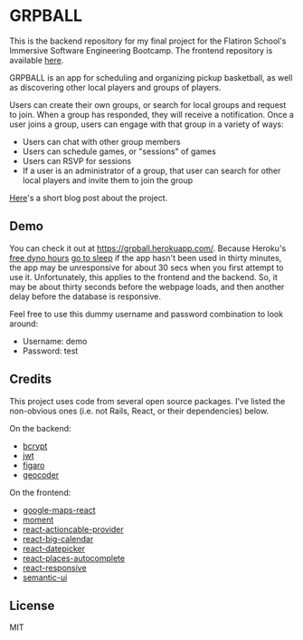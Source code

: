 # GRPBALL

This is the backend repository for my final project for the Flatiron School's Immersive Software Engineering Bootcamp. The frontend repository is available <a href="https://github.com/orenmagid/grpball_frontend">here</a>. 

GRPBALL is an app for scheduling and organizing pickup basketball, as well as discovering other local players and groups of players.

Users can create their own groups, or search for local groups and request to join. When a group has responded, they will receive a notification. Once a user joins a group, users can engage with that group in a variety of ways: 

<ul> 
  <li>Users can chat with other group members</li>
  <li>Users can schedule games, or "sessions" of games</li>
  <li>Users can RSVP for sessions</li>
  <li>If a user is an administrator of a group, that user can search for other local players and invite them to join the group</li>
</ul> 

<a href="https://medium.com/@autoimpedicis/reflecting-about-my-final-project-917223a9fa17">Here</a>'s a short blog post about the project.



## Demo

You can check it out at https://grpball.herokuapp.com/. Because Heroku's <a href="https://devcenter.heroku.com/articles/free-dyno-hours">free dyno hours</a> <a href="https://devcenter.heroku.com/articles/free-dyno-hours#dyno-sleeping">go to sleep</a> if the app hasn't been used in thirty minutes, the app may be unresponsive for about 30 secs when you first attempt to use it. Unfortunately, this applies to the frontend and the backend. So, it may be about thirty seconds before the webpage loads, and then another delay before the database is responsive.

Feel free to use this dummy username and password combination to look around:

<ul> 
  
  <li>Username: demo</li>
  <li>Password: test</li>

</ul>



## Credits

This project uses code from several open source packages. I've listed the non-obvious ones (i.e. not Rails, React, or their dependencies) below.

On the backend:
<ul> 
  
  <li><a href="https://github.com/codahale/bcrypt-ruby">bcrypt</a></li>
  <li><a href="https://github.com/jwt/ruby-jwt">jwt</a></li>
  <li><a href="https://github.com/laserlemon/figaro">figaro</a></li>
  <li><a href="https://github.com/alexreisner/geocoder">geocoder</a></li>

</ul>

On the frontend:
<ul> 
  
  <li><a href="https://github.com/fullstackreact/google-maps-react">google-maps-react</a></li>
  <li><a href="https://momentjs.com/">moment</a></li>
  <li><a href="https://github.com/cpunion/react-actioncable-provider">react-actioncable-provider</a></li>
  <li><a href="https://github.com/intljusticemission/react-big-calendar">react-big-calendar</a></li>
  <li><a href="https://github.com/Hacker0x01/react-datepicker">react-datepicker</a></li>
  <li><a href="https://github.com/hibiken/react-places-autocomplete">react-places-autocomplete</a></li>
  <li><a href="https://github.com/contra/react-responsive">react-responsive</a></li>
  <li><a href="https://semantic-ui.com/">semantic-ui</a></li>

</ul>

## License

MIT
